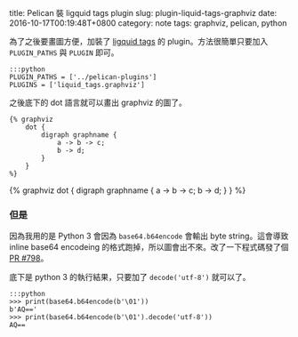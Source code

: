 title: Pelican 裝 ligquid tags plugin
slug: plugin-liquid-tags-graphviz
date: 2016-10-17T00:19:48T+0800
category: note
tags: graphviz, pelican, python


為了之後要畫圖方便，加裝了 [ligquid tags](https://github.com/getpelican/pelican-plugins/tree/master/liquid_tags) 的 plugin。方法很簡單只要加入 `PLUGIN_PATHS` 與 `PLUGIN` 即可。

```
:::python
PLUGIN_PATHS = ['../pelican-plugins']
PLUGINS = ['liquid_tags.graphviz']
```

之後底下的 dot 語言就可以畫出 graphviz 的圖了。

```
{% graphviz
    dot {
        digraph graphname {
            a -> b -> c;
            b -> d;
        }
    }
%}

```
{% graphviz
    dot {
        digraph graphname {
            a -> b -> c;
            b -> d;
        }
    }
%}


### 但是

因為我用的是 Python 3 會因為 `base64.b64encode` 會輸出 byte string。這會導致 inline base64 encodeing 的格式跑掉，所以圖會出不來。改了一下程式碼發了個 [PR #798](https://github.com/getpelican/pelican-plugins/pull/798)。

底下是 python 3 的執行結果，只要加了 `decode('utf-8')` 就可以了。

```
:::python
>>> print(base64.b64encode(b'\01'))
b'AQ=='
>>> print(base64.b64encode(b'\01').decode('utf-8'))
AQ==
```

